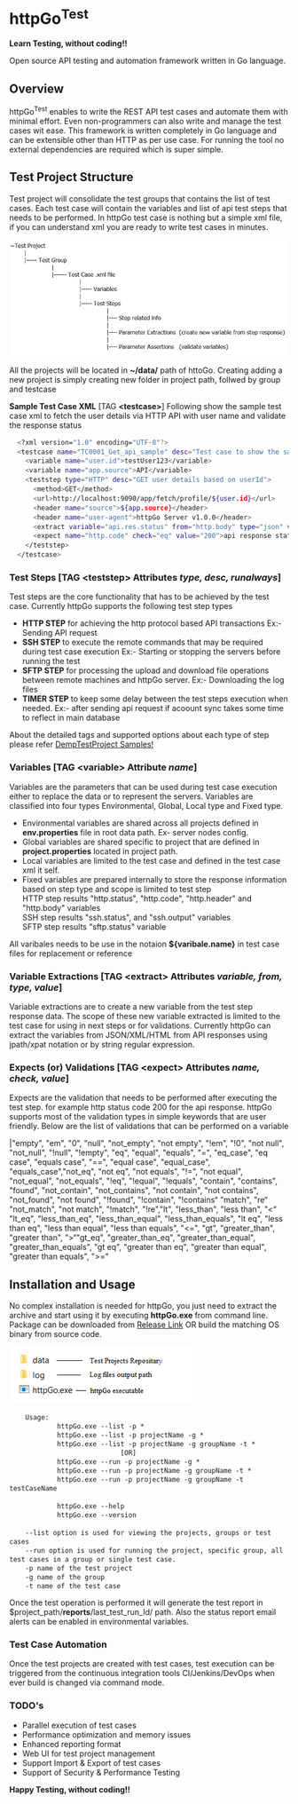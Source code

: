 # httpGo<sup>Test</sup>
 **Learn Testing, without coding!!**
 
Open source API testing and automation framework written in Go language. 

## Overview
httpGo<sup>Test</sup> enables to write the REST API test cases and automate them with minimal effort. Even non-programmers can also write and manage the test cases wit ease. This framework is written completely in Go language and can be extensible other than HTTP as per use case. For running the tool no external dependencies are required which is super simple.


## Test Project Structure
Test project will consolidate the test groups that contains the list of test cases. Each test case will contain the variables and list of api test steps that needs to be performed.
In httpGo test case is nothing but a simple xml file, if you can understand xml you are ready to write test cases in minutes. 

![N|Solid](https://github.com/git-naren/httpGo/blob/master/images/test_project_structure.png)

All the projects will be located in **~/data/** path of httoGo. Creating adding a new project is simply creating new folder in project path, follwed by group and testcase

**Sample Test Case XML**  [TAG **&lt;testcase&gt;**]
Following show the sample test case xml to fetch the user details via HTTP API with user name and validate the response status
```sh
  <?xml version="1.0" encoding="UTF-8"?>
  <testcase name="TC0001_Get_api_sample" desc="Test case to show the sample GET http api test format">
    <variable name="user.id">testUser123</variable>
    <variable name="app.source">API</variable>
    <teststep type="HTTP" desc="GET user details based on userId">		
      <method>GET</method>
      <url>http://localhost:9090/app/fetch/profile/${user.id}</url>	
      <header name="source">${app.source}</header>
      <header name="user-agent">httpGo Server v1.0.0</header>
      <extract variable="api.res.status" from="http.body" type="json" value="//status">status parameter not found in the response body</extract>	
      <expect name="http.code" check="eq" value="200">api response status code is other than 200 OK</expect>	
    </teststep>
  </testcase>
```
  
### Test Steps [TAG **&lt;teststep&gt;** Attributes *type, desc, runalways*]
Test steps are the core functionality that has to be achieved by the test case. Currently httpGo supports the following test step types

  - **HTTP STEP** for achieving the http protocol based API transactions Ex:- Sending API request
  - **SSH STEP** to execute the remote commands that may be required during test case execution Ex:- Starting or stopping the servers before running the test
  - **SFTP STEP** for processing the upload and download file operations between remote machines and httpGo server. Ex:- Downloading the log files
  - **TIMER STEP** to keep some delay between the test steps execution when needed. Ex:- after sending api request if acoount sync takes some time to reflect in main database
  
 About the detailed tags and supported options about each type of step please refer [DempTestProject Samples!](https://github.com/git-naren/httpGo/tree/master/data/DemoTestProject) 


### Variables [TAG **&lt;variable&gt;** Attribute *name*]
Variables are the parameters that can be used during test case execution either to replace the data or to represent the servers. Variables are classified into four types Environmental, Global, Local type and Fixed type.

  - Environmental variables are shared across all projects defined in **env.properties** file in root data path. Ex- server nodes config.
  - Global variables are shared specific to project that are defined in **project.properties** located in project path.
  - Local variables are limited to the test case and defined in the test case xml it self.
  - Fixed variables are prepared internally to store the response information based on step type and scope is limited to test step
      <br>HTTP step results "http.status", "http.code", "http.header" and "http.body" variables
      <br>SSH step results "ssh.status", and "ssh.output" variables
      <br>SFTP step results "sftp.status" variable

All varibales needs to be use in the notaion **${varibale.name}** in test case files for replacement or reference
   
   
### Variable Extractions [TAG **&lt;extract&gt;** Attributes *variable, from, type, value*]
Variable extractions are to create a new variable from the test step response data. The scope of these new variable extracted is limited to the test case for using in next steps or for validations. Currently httpGo can extract the variables from JSON/XML/HTML from API responses using jpath/xpat notation or by string regular expression.


### Expects (or) Validations  [TAG **&lt;expect&gt;** Attributes *name, check, value*]
Expects are the validation that needs to be performed after executing the test step. for example http status code 200 for the api response. httpGo supports most of the validation types in simple keywords that are user friendly. Below are the list of validations that can be performed on a variable

|"empty", "em", "0", "null", "not_empty", "not empty", "!em", "!0", "not null", "not_null", "!null", "!empty", "eq", "equal", "equals", "=", "eq_case", "eq case", "equals case", "==", "equal case", "equal_case", "equals_case","not_eq", "not eq", "not equals", "!=", "not equal", "not_equal", "not_equals", "!eq", "!equal", "!equals", "contain", "contains", "found", "not_contain", "not_contains", "not contain", "not contains", "not_found", "not found", "!found", "!contain", "!contains“ "match", "re“ "not_match", "not match", "!match", "!re","lt", "less_than", "less than", "<“ "lt_eq", "less_than_eq", "less_than_equal", "less_than_equals", "lt eq", "less than eq", "less than equal", "less than equals", "<=", "gt", "greater_than", "greater than", ">“"gt_eq", "greater_than_eq", "greater_than_equal", "greater_than_equals", "gt eq", "greater than eq", "greater than equal", "greater than equals", ">="


## Installation and Usage
No complex installation is needed for httpGo, you just need to extract the archive and start using it by executing **httpGo.exe** from command line.
Package can be downloaded from [Release Link](https://github.com/git-naren/httpGo/releases/tag/v.1.0.0) OR build the matching OS binary from source code.

![N|Solid](https://github.com/git-naren/httpGo/blob/master/images/http_root_files.png)

        Usage:
                httpGo.exe --list -p *
                httpGo.exe --list -p projectName -g *
                httpGo.exe --list -p projectName -g groupName -t *
                                [OR]
                httpGo.exe --run -p projectName -g *
                httpGo.exe --run -p projectName -g groupName -t *
                httpGo.exe --run -p projectName -g groupName -t testCaseName

                httpGo.exe --help
                httpGo.exe --version
        
        --list option is used for viewing the projects, groups or test cases
        --run option is used for running the project, specific group, all test cases in a group or single test case.
        -p name of the test project
        -g name of the group
        -t name of the test case
        
 Once the test operation is performed it will generate the test report in $project_path/__reports__/last_test_run_Id/ path. Also the status report email alerts can be enabled in environmental variables.

 
 ### Test Case Automation
 Once the test projects are created with test cases, test execution can be triggered from the continuous integration tools CI/Jenkins/DevOps when ever build is changed via command mode. 
 
 
 ### TODO's
  - Parallel execution of test cases
  - Performance optimization and memory issues
  - Enhanced reporting format
  - Web UI for test project management
  - Support Import & Export of test cases
  - Support of Security & Performance Testing
  
  
  
  **Happy Testing, without coding!!**
 
